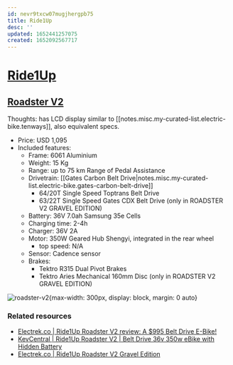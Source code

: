 ```yaml
---
id: nevr9txcw07mugjhergpb75
title: Ride1Up
desc: ''
updated: 1652441257075
created: 1652092567717
---
```

# [Ride1Up](https://ride1up.com/)

## [Roadster V2](https://ride1up.com/product/roadster-v2/)

Thoughts: has LCD display similar to [[notes.misc.my-curated-list.electric-bike.tenways]], also equivalent specs.

- Price: USD 1,095
- Included features:
    - Frame: 6061 Aluminium
    - Weight: 15 Kg
    - Range: up to 75 km Range of Pedal Assistance
    - Drivetrain: [[Gates Carbon Belt Drive|notes.misc.my-curated-list.electric-bike.gates-carbon-belt-drive]]
        - 64/20T Single Speed Toptrans Belt Drive
        - 63/22T Single Speed Gates CDX Belt Drive (only in ROADSTER V2 GRAVEL EDITION) 
    - Battery: 36V 7.0ah Samsung 35e Cells
    - Charging time: 2-4h
    - Charger: 36V 2A
    - Motor: 350W Geared Hub Shengyi, integrated in the rear wheel
        - top speed: N/A
    - Sensor: Cadence sensor
    - Brakes:
        - Tektro R315 Dual Pivot Brakes
        - Tektro Aries Mechanical 160mm Disc (only in ROADSTER V2 GRAVEL EDITION)

![roadster-v2](https://ride1up.com/wp-content/uploads/2020/06/Roadster-v2-back-1.jpg){max-width: 300px, display: block, margin: 0 auto}

### Related resources

- [Electrek.co | Ride1Up Roadster V2 review: A $995 Belt Drive E-Bike!](https://www.youtube.com/watch?v=jGo-19jXaxY)
- [KevCentral | Ride1Up Roadster V2 | Belt Drive 36v 350w eBike with Hidden Battery](https://www.youtube.com/watch?v=m4ssWotOKqE)
- [Electrek.co | Ride1Up Roadster V2 Gravel Edition](https://youtu.be/Q-yeqo8qb8o)